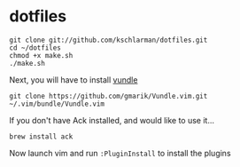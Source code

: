 dotfiles
========

```
git clone git://github.com/kschlarman/dotfiles.git
cd ~/dotfiles
chmod +x make.sh
./make.sh
```

Next, you will have to install [vundle](https://github.com/gmarik/Vundle.vim)

```
git clone https://github.com/gmarik/Vundle.vim.git ~/.vim/bundle/Vundle.vim
```

If you don't have Ack installed, and would like to use it...
```
brew install ack
```

Now launch vim and run ```:PluginInstall``` to install the plugins
